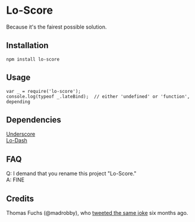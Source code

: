 # Lo-Score #

Because it's the fairest possible solution.

## Installation ##

    npm install lo-score

## Usage ##

    var _ = require('lo-score');
    console.log(typeof _.lateBind);  // either 'undefined' or 'function', depending

## Dependencies ##

[Underscore](http://underscorejs.org/)  
[Lo-Dash](http://lodash.com/)

## FAQ ##

Q: I demand that you rename this project "Lo-Score."  
A: FINE

## Credits ##

Thomas Fuchs (@madrobby), who [tweeted the same joke](https://twitter.com/thomasfuchs/status/195554665969098752) six months ago.
